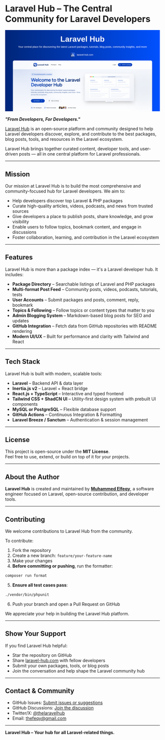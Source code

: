 # Laravel Hub – The Central Community for Laravel Developers

![Laravel Hub Logo](assets/images/og-image.png)

**_"From Developers, For Developers."_**  

[Laravel Hub](https://laravel-hub.com) is an open-source platform and community designed to help Laravel developers discover, explore, and contribute to the best packages, blog posts, tools, and resources in the Laravel ecosystem.

Laravel Hub brings together curated content, developer tools, and user-driven posts — all in one central platform for Laravel professionals.

---

## Mission

Our mission at Laravel Hub is to build the most comprehensive and community-focused hub for Laravel developers. We aim to:

- Help developers discover top Laravel & PHP packages  
- Curate high-quality articles, videos, podcasts, and news from trusted sources  
- Give developers a place to publish posts, share knowledge, and grow visibility  
- Enable users to follow topics, bookmark content, and engage in discussions  
- Foster collaboration, learning, and contribution in the Laravel ecosystem  

---

## Features

Laravel Hub is more than a package index — it's a Laravel developer hub. It includes:

- **Package Directory** – Searchable listings of Laravel and PHP packages  
- **Multi-format Post Feed** – Community posts, videos, podcasts, tutorials, tests  
- **User Accounts** – Submit packages and posts, comment, reply, bookmark  
- **Topics & Following** – Follow topics or content types that matter to you  
- **Admin Blogging System** – Markdown-based blog posts for SEO and updates  
- **GitHub Integration** – Fetch data from GitHub repositories with README rendering  
- **Modern UI/UX** – Built for performance and clarity with Tailwind and React  

---

## Tech Stack

Laravel Hub is built with modern, scalable tools:

- **Laravel** – Backend API & data layer  
- **Inertia.js v2** – Laravel + React bridge  
- **React.js + TypeScript** – Interactive and typed frontend  
- **Tailwind CSS + ShadCN UI** – Utility-first design system with prebuilt UI components  
- **MySQL or PostgreSQL** – Flexible database support  
- **GitHub Actions** – Continuous Integration & Formatting  
- **Laravel Breeze / Sanctum** – Authentication & session management  

---

## License

This project is open-source under the **MIT License**.  
Feel free to use, extend, or build on top of it for your projects.

---

## About the Author

**Laravel Hub** is created and maintained by [**Muhammed Elfeqy**](https://github.com/thefeqy), a software engineer focused on Laravel, open-source contribution, and developer tools.

---

## Contributing

We welcome contributions to Laravel Hub from the community.

To contribute:

1. Fork the repository  
2. Create a new branch: `feature/your-feature-name`  
3. Make your changes  
4. **Before committing or pushing**, run the formatter:

```sh
composer run format
````

5. **Ensure all test cases pass**:

```sh
./vendor/bin/phpunit
```

6. Push your branch and open a Pull Request on GitHub

We appreciate your help in building the Laravel Hub platform.

---

## Show Your Support

If you find Laravel Hub helpful:

* Star the repository on GitHub
* Share [laravel-hub.com](https://laravel-hub.com) with fellow developers
* Submit your own packages, tools, or blog posts
* Join the conversation and help shape the Laravel community hub

---

## Contact & Community

* GitHub Issues: [Submit issues or suggestions](https://github.com/laravel-hub/laravel-hub/issues)
* GitHub Discussions: [Join the discussion](https://github.com/laravel-hub/laravel-hub/discussions)
* Twitter/X: [@thelaravelhub](https://twitter.com/thelaravelhub)
* Email: [thefeqy@gmail.com](mailto:thefeqy@gmail.com)

---

**Laravel Hub – Your hub for all Laravel-related things.**
